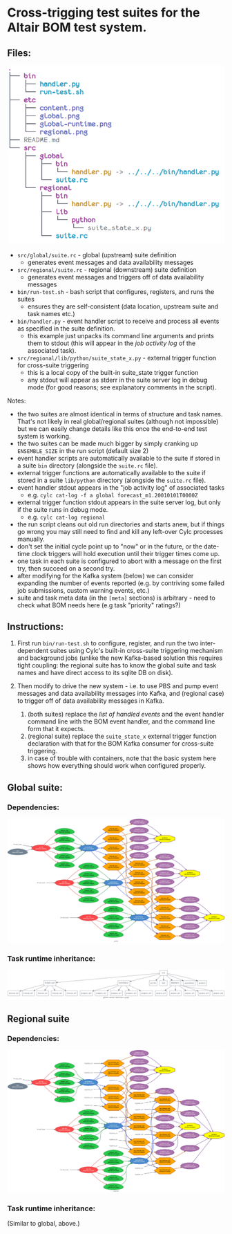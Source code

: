 # Cross-trigging test suites for the Altair BOM test system.

## Files:

![files](etc/content.png?raw=true "files")

- `src/global/suite.rc` - global (upstream) suite definition
  - generates event messages and data availability messages
- `src/regional/suite.rc` - regional (downstream) suite definition
  - generates event messages and triggers off of data availability messages
- `bin/run-test.sh` - bash script that configures, registers, and runs the
  suites
  - ensures they are self-consistent (data location, upstream suite and task
    names etc.)
- `bin/handler.py` - event handler script to receive and process all events as
  specified in the suite definition.
  - this example just unpacks its command line arguments and prints them to
    stdout (this will appear in the *job activity log* of the associated task).
- `src/regional/lib/python/suite_state_x.py` - external trigger function for
  cross-suite triggering
  - this is a local copy of the built-in suite_state trigger function
  - any stdout will appear as stderr in the suite server log in debug mode (for
    good reasons; see explanatory comments in the script).

Notes:
- the two suites are almost identical in terms of structure and task names.
  That's not likely in real global/regional suites (although not impossible)
  but we can easily change details like this once the end-to-end test system is
  working.
- the two suites can be made much bigger by simply cranking up `ENSEMBLE_SIZE`
  in the run script (default size 2)
- event handler scripts are automatically available to the suite if stored
  in a suite `bin` directory (alongside the `suite.rc` file).
- external trigger functions are automatically available to the suite if stored
  in a suite `lib/python` directory (alongside the `suite.rc` file).
- event handler stdout appears in the "job activity log" of associated tasks
  - e.g. `cylc cat-log -f a global forecast_m1.20010101T0000Z`
-  external trigger function stdout appears in the suite server log, but only
   if the suite runs in debug mode.
   - e.g. `cylc cat-log regional`
- the run script cleans out old run directories and starts anew, but if
  things go wrong you may still need to find and kill any left-over Cylc
  processes manually. 
- don't set the initial cycle point up to "now" or in the future, or the
  date-time clock triggers will hold execution until their trigger times
  come up.
- one task in each suite is configured to abort with a message on the first try,
  then succeed on a second try.
- after modifying for the Kafka system (below) we can consider expanding the
  number of events reported (e.g. by contriving some failed job submissions,
  custom warning events, etc.)
- suite and task meta data (in the `[meta]` sections) is arbitrary - need to
  check what BOM needs here (e.g task "priority" ratings?)

## Instructions:

1. First run `bin/run-test.sh` to configure, register, and run the two
   inter-dependent suites using Cylc's built-in cross-suite triggering
   mechanism and background jobs (unlike the new Kafka-based solution this
   requires tight coupling: the regional suite has to know the global suite and
   task names and have direct access to its sqlite DB on disk).

1. Then modify to drive the new system - i.e. to use PBS and pump event
   messages and data availability messages into Kafka, and (regional case) to
   trigger off of data availability messages in Kafka.
   1. (both suites) replace the *list of handled events* and the event handler
      command line with the BOM event handler, and the command line form that
      it expects.
   1. (regional suite) replace the `suite_state_x` external trigger function
      declaration with that for the BOM Kafka consumer for cross-suite
      triggering.
   1. in case of trouble with containers, note that the basic system here shows
      how everything should work when configured properly.

## Global suite:

### Dependencies:
![global suite](etc/global.png?raw=true "global suite")

### Task runtime inheritance:
![global suite runtime](etc/global-runtime.png?raw=true "global suite runtime")

## Regional suite

### Dependencies:
![regional suite](etc/regional.png?raw=true "regional suite")

### Task runtime inheritance:
(Similar to global, above.)
